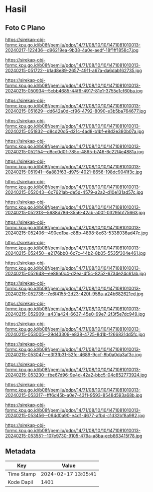 # Hasil

## Foto C Plano

https://sirekap-obj-formc.kpu.go.id/b08f/pemilu/pdpr/14/71/08/10/10/1471081010013-20240217-122436--d96219ea-9b38-4a0e-aedf-18f1ff1858c7.jpg

https://sirekap-obj-formc.kpu.go.id/b08f/pemilu/pdpr/14/71/08/10/10/1471081010013-20240215-051722--b1ad8e89-2657-4911-a67a-da6dab162735.jpg

https://sirekap-obj-formc.kpu.go.id/b08f/pemilu/pdpr/14/71/08/10/10/1471081010013-20240215-050934--5cbb4685-44f6-4917-81e1-3755e1cf60ba.jpg

https://sirekap-obj-formc.kpu.go.id/b08f/pemilu/pdpr/14/71/08/10/10/1471081010013-20240215-051629--dd642a0d-cf96-4792-8090-e3b5ba764677.jpg

https://sirekap-obj-formc.kpu.go.id/b08f/pemilu/pdpr/14/71/08/10/10/1471081010013-20240215-051832--d8cd20d5-d21c-4ad8-b1bf-e8d2e380b07a.jpg

https://sirekap-obj-formc.kpu.go.id/b08f/pemilu/pdpr/14/71/08/10/10/1471081010013-20240215-052154--d8cc0d0f-785c-4865-b746-6c22f4e4881a.jpg

https://sirekap-obj-formc.kpu.go.id/b08f/pemilu/pdpr/14/71/08/10/10/1471081010013-20240215-051941--6a883f63-d975-4021-8656-198dc9041f3c.jpg

https://sirekap-obj-formc.kpu.go.id/b08f/pemilu/pdpr/14/71/08/10/10/1471081010013-20240215-052043--6c7621ab-de5d-4579-a2a2-d10e131ad57c.jpg

https://sirekap-obj-formc.kpu.go.id/b08f/pemilu/pdpr/14/71/08/10/10/1471081010013-20240215-052313--5688d786-3556-42ab-a00f-03295b175663.jpg

https://sirekap-obj-formc.kpu.go.id/b08f/pemilu/pdpr/14/71/08/10/10/1471081010013-20240215-052406--490ed1ba-c88b-4898-8e63-5338036ad47c.jpg

https://sirekap-obj-formc.kpu.go.id/b08f/pemilu/pdpr/14/71/08/10/10/1471081010013-20240215-052450--e2176bb0-6c7c-44b2-8b05-5535f304e461.jpg

https://sirekap-obj-formc.kpu.go.id/b08f/pemilu/pdpr/14/71/08/10/10/1471081010013-20240215-052648--ee89a0c4-d2ea-4f5c-8252-6734e24c61ab.jpg

https://sirekap-obj-formc.kpu.go.id/b08f/pemilu/pdpr/14/71/08/10/10/1471081010013-20240215-052738--7e6f4155-2d23-420f-958a-a24b682621ed.jpg

https://sirekap-obj-formc.kpu.go.id/b08f/pemilu/pdpr/14/71/08/10/10/1471081010013-20240215-052909--a431a424-6637-45e0-99e7-2f3f5e7dc949.jpg

https://sirekap-obj-formc.kpu.go.id/b08f/pemilu/pdpr/14/71/08/10/10/1471081010013-20240215-053005--29d43309-e838-4725-8d1b-f266831dd5fc.jpg

https://sirekap-obj-formc.kpu.go.id/b08f/pemilu/pdpr/14/71/08/10/10/1471081010013-20240215-053047--e3f3fb31-52fc-4689-9ccf-8b0a0da3af3c.jpg

https://sirekap-obj-formc.kpu.go.id/b08f/pemilu/pdpr/14/71/08/10/10/1471081010013-20240215-053230--fbe67d96-9e4d-42a2-bbc5-04c852773924.jpg

https://sirekap-obj-formc.kpu.go.id/b08f/pemilu/pdpr/14/71/08/10/10/1471081010013-20240215-053317--fff6d45b-a0e7-43f1-9593-8548d593a68b.jpg

https://sirekap-obj-formc.kpu.go.id/b08f/pemilu/pdpr/14/71/08/10/10/1471081010013-20240215-053456--064d0a90-e4d1-4677-afbd-c1d32bf8a982.jpg

https://sirekap-obj-formc.kpu.go.id/b08f/pemilu/pdpr/14/71/08/10/10/1471081010013-20240215-053551--107e9730-9105-479a-a8ba-ecb863415f78.jpg


## Metadata

| Key        | Value               |
| ---------- | ------------------- |
| Time Stamp | 2024-02-17 13:05:41 |
| Kode Dapil | 1401                |




